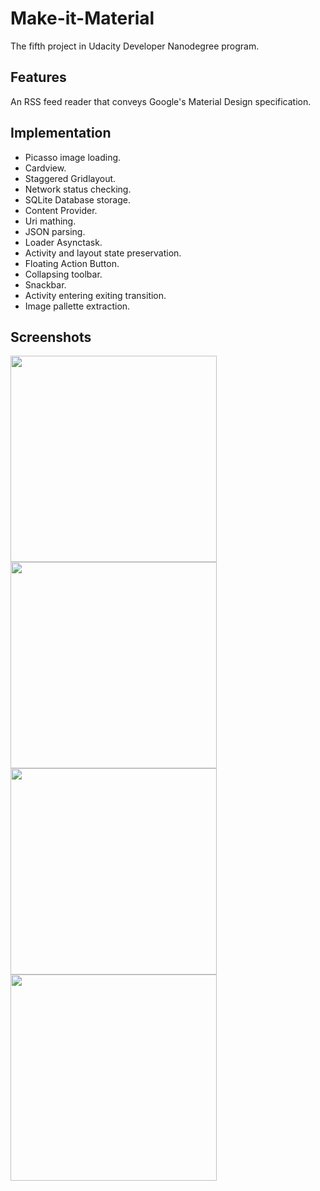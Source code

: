# Make-it-Material
The fifth project in Udacity Developer Nanodegree program.

## Features

An RSS feed reader that conveys Google's Material Design specification.

## Implementation
- Picasso image loading.
- Cardview.
- Staggered Gridlayout.
- Network status checking.
- SQLite Database storage.
- Content Provider.
- Uri mathing.
- JSON parsing.
- Loader Asynctask.
- Activity and layout state preservation.
- Floating Action Button.
- Collapsing toolbar.
- Snackbar.
- Activity entering exiting transition.
- Image pallette extraction.

## Screenshots

<img src="https://user-images.githubusercontent.com/20021751/38532853-7f7b9622-3c2b-11e8-9551-c84c7caffff5.png" width="330">
<img src="https://user-images.githubusercontent.com/20021751/38532866-8a6a456a-3c2b-11e8-8386-fc9feea90618.png" width="330">
<img src="https://user-images.githubusercontent.com/20021751/38532868-8dfebf30-3c2b-11e8-83b4-6407007a217b.png" width="330">
<img src="https://user-images.githubusercontent.com/20021751/38532873-917340e6-3c2b-11e8-9aae-e7520ef944f4.png" width="330">
